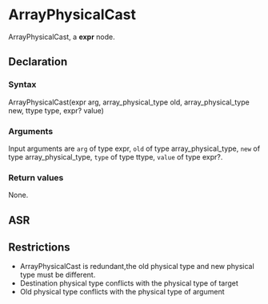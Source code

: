 <!-- This is an automatically generated file. Do not edit it manually. -->

# ArrayPhysicalCast

ArrayPhysicalCast, a **expr** node.

## Declaration

### Syntax

ArrayPhysicalCast(expr arg, array_physical_type old, array_physical_type new, ttype type, expr? value)

### Arguments
Input arguments are `arg` of type expr, `old` of type array_physical_type, `new` of type array_physical_type, `type` of type ttype, `value` of type expr?.

### Return values

None.

## ASR

<!-- Generate ASR using pickle. -->

## Restrictions

<!-- Generated from asr_verify.cpp. -->
* ArrayPhysicalCast is redundant,the old physical type and new physical type must be different.
* Destination physical type conflicts with the physical type of target
* Old physical type conflicts with the physical type of argument